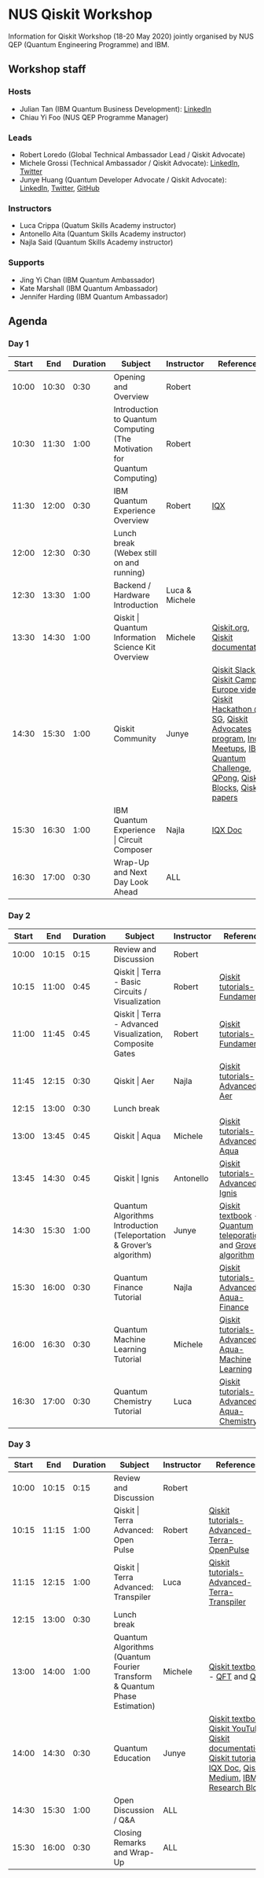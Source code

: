 # NUS Qiskit Workshop
Information for Qiskit Workshop (18-20 May 2020) jointly organised by NUS QEP (Quantum Engineering Programme) and IBM.

## Workshop staff

### Hosts

- Julian Tan (IBM Quantum Business Development): [LinkedIn](https://www.linkedin.com/in/julian-tan-25623111/)
- Chiau Yi Foo (NUS QEP Programme Manager)

### Leads

- Robert Loredo (Global Technical Ambassador Lead / Qiskit Advocate)
- Michele Grossi (Technical Ambassador / Qiskit Advocate): [LinkedIn](https://www.linkedin.com/in/michele-grossi-42157486/), [Twitter](https://twitter.com/GrosQmichi)
- Junye Huang (Quantum Developer Advocate / Qiskit Advocate): [LinkedIn](https://www.linkedin.com/in/huangjunye/), [Twitter](https://twitter.com/HuangJunye), [GitHub](https://github.com/HuangJunye)

### Instructors

- Luca Crippa (Quatum Skills Academy instructor)
- Antonello Aita (Quantum Skills Academy instructor)
- Najla Said (Quantum Skills Academy instructor)


### Supports

- Jing Yi Chan (IBM Quantum Ambassador)
- Kate Marshall (IBM Quantum Ambassador)
- Jennifer Harding (IBM Quantum Ambassador)

## Agenda

### Day 1

| Start | End   | Duration | Subject                                                                  | Instructor     | References                                                                                   |
|-------|-------|----------|--------------------------------------------------------------------------|----------------|----------------------------------------------------------------------------------------------|
| 10:00 | 10:30 | 0:30     | Opening and Overview                                                     | Robert         |                                                                                              |
| 10:30 | 11:30 | 1:00     | Introduction to Quantum Computing (The Motivation for Quantum Computing) | Robert         |                                                                                              |
| 11:30 | 12:00 | 0:30     | IBM Quantum Experience Overview                                          | Robert         | [IQX](https://quantum-computing.ibm.com)                                                     |
| 12:00 | 12:30 | 0:30     | Lunch break (Webex still on and running)                                 |                |                                                                                              |
| 12:30 | 13:30 | 1:00     | Backend / Hardware Introduction                                          | Luca & Michele |                                                                                              |
| 13:30 | 14:30 | 1:00     | Qiskit \| Quantum Information Science Kit Overview                       | Michele        | [Qiskit.org](https://qiskit.org/), [Qiskit documentation](https://qiskit.org/documentation/) |
| 14:30 | 15:30 | 1:00     | Qiskit Community                                                         | Junye          | [Qiskit Slack](http://ibm.co/joinqiskitslack), [Qiskit Camp Europe video](https://www.youtube.com/watch?v=in21Vaaz5-c), [Qiskit Hackathon @ SG](https://www.quantumlah.org/about/highlight/2019-10-hackathon-quantum-coding), [Qiskit Advocates program](https://qiskit.org/advocates/), [IndiQ Meetups](https://indiq.org/), [IBM Quantum Challenge](https://www.ibm.com/blogs/research/2020/05/quantum-challenge-results/), [QPong](https://github.com/HuangJunye/QPong), [Qiskit Blocks](https://github.com/JavaFXpert/QiskitBlocks), [Qiskit papers](https://airtable.com/shr5QnbLgraHRPx35/tblqDKDgMVdH6YGSE)                    |
| 15:30 | 16:30 | 1:00     | IBM Quantum Experience \| Circuit Composer                               | Najla          | [IQX Doc](https://quantum-computing.ibm.com/docs/)                                           |
| 16:30 | 17:00 | 0:30     | Wrap-Up and Next Day Look Ahead                                          | ALL            |                                                                                              |

### Day 2

| Start | End   | Duration | Subject                                                              | Instructor | References                                                                                                                                                                                                                         |
|-------|-------|----------|----------------------------------------------------------------------|------------|------------------------------------------------------------------------------------------------------------------------------------------------------------------------------------------------------------------------------------|
| 10:00 | 10:15 | 0:15     | Review and Discussion                                                | Robert     |                                                                                                                                                                                                                                    |
| 10:15 | 11:00 | 0:45     | Qiskit \| Terra - Basic Circuits / Visualization                     | Robert     | [Qiskit tutorials-Fundamentals](https://quantum-computing.ibm.com/jupyter#fundamentals)                                                                                                                                          |
| 11:00 | 11:45 | 0:45     | Qiskit \| Terra - Advanced Visualization, Composite Gates            | Robert     | [Qiskit tutorials-Fundamentals](https://quantum-computing.ibm.com/jupyter#fundamentals)                                                                                                                                          |
| 11:45 | 12:15 | 0:30     | Qiskit \| Aer                                                        | Najla      | [Qiskit tutorials-Advanced-Aer](https://quantum-computing.ibm.com/jupyter#advanced/aer)                                                                                                                                        |
| 12:15 | 13:00 | 0:30     | Lunch break                                                          |            |                                                                                                                                                                                                                                    |
| 13:00 | 13:45 | 0:45     | Qiskit \| Aqua                                                       | Michele    | [Qiskit tutorials-Advanced-Aqua](https://quantum-computing.ibm.com/jupyter#advanced/aqua)                                                                                                                                      |
| 13:45 | 14:30 | 0:45     | Qiskit \| Ignis                                                      | Antonello  | [Qiskit tutorials-Advanced-Ignis](https://quantum-computing.ibm.com/jupyter#advanced/ignis)                                                                                                                                    |
| 14:30 | 15:30 | 1:00     | Quantum Algorithms Introduction (Teleportation & Grover’s algorithm) | Junye      | [Qiskit textbook](https://qiskit.org/textbook/preface.html) - [Quantum teleporation](https://qiskit.org/textbook/ch-algorithms/teleportation.html) and [Grover's algorithm](https://qiskit.org/textbook/ch-algorithms/grover.html) |
| 15:30 | 16:00 | 0:30     | Quantum Finance Tutorial                                             | Najla      | [Qiskit tutorials-Advanced-Aqua-Finance](https://quantum-computing.ibm.com/jupyter#advanced/aqua/finance)                                                                                                                    |
| 16:00 | 16:30 | 0:30     | Quantum Machine Learning Tutorial                                    | Michele    | [Qiskit tutorials-Advanced-Aqua-Machine Learning](https://quantum-computing.ibm.com/jupyter#advanced/aqua/machine_learning)                                                                                                  |
| 16:30 | 17:00 | 0:30     | Quantum Chemistry Tutorial                                           | Luca       | [Qiskit tutorials-Advanced-Aqua-Chemistry](https://quantum-computing.ibm.com/jupyter#advanced/aqua/chemistry)                                                                                                                |

### Day 3

| Start | End   | Duration | Subject                                                                   | Instructor | References                                                                                                                                                                                                                                                                                                                                                                                                      |
|-------|-------|----------|---------------------------------------------------------------------------|------------|-----------------------------------------------------------------------------------------------------------------------------------------------------------------------------------------------------------------------------------------------------------------------------------------------------------------------------------------------------------------------------------------------------------------|
| 10:00 | 10:15 | 0:15    | Review and Discussion                                                     | Robert     |                                                                                                                                                                                                                                                                                                                                                                                                                 |
| 10:15 | 11:15 | 1:00     | Qiskit \| Terra Advanced: Open Pulse                                      | Robert     | [Qiskit tutorials-Advanced-Terra-OpenPulse](https://quantum-computing.ibm.com/jupyter#advanced/terra/programming_with_pulses)                                                                                                                                                                                                                                                                             |
| 11:15 | 12:15 | 1:00     | Qiskit \| Terra Advanced: Transpiler                                      | Luca       | [Qiskit tutorials-Advanced-Terra-Transpiler](https://quantum-computing.ibm.com/jupyter/tutorial/advanced/terra/4_transpiler_passes_and_passmanager.ipynb)                                                                                                                                                                                                                                                 |
| 12:15 | 13:00 | 0:30     | Lunch break                                                               |            |                                                                                                                                                                                                                                                                                                                                                                                                                 |
| 13:00 | 14:00 | 1:00     | Quantum Algorithms (Quantum Fourier Transform & Quantum Phase Estimation) | Michele    | [Qiskit textbook](https://qiskit.org/textbook/preface.html) - [QFT](https://qiskit.org/textbook/ch-algorithms/quantum-fourier-transform.html) and [QPE](https://qiskit.org/textbook/ch-algorithms/quantum-phase-estimation.html)                                                                                                                                                                                |
| 14:00 | 14:30 | 0:30     | Quantum Education                                                         | Junye      | [Qiskit textbook](https://qiskit.org/textbook/preface.html), [Qiskit YouTube](https://www.youtube.com/Qiskit), [Qiskit documentation](https://qiskit.org/documentation/), [Qiskit tutorials](https://quantum-computing.ibm.com/jupyter), [IQX Doc](https://quantum-computing.ibm.com/docs/), [Qiskit Medium](https://medium.com/@qiskit), [IBM Research Blog](https://www.ibm.com/blogs/research/category/quantcomp/) |
| 14:30 | 15:30 | 1:00     | Open Discussion / Q&A                                                     | ALL        |                                                                                                                                                                                                                                                                                                                                                                                                                 |
| 15:30 | 16:00 | 0:30     | Closing Remarks and Wrap-Up                                               | ALL        |                                                                                                                                                                                                                                                                                                                                                                                                                 |                                                                |